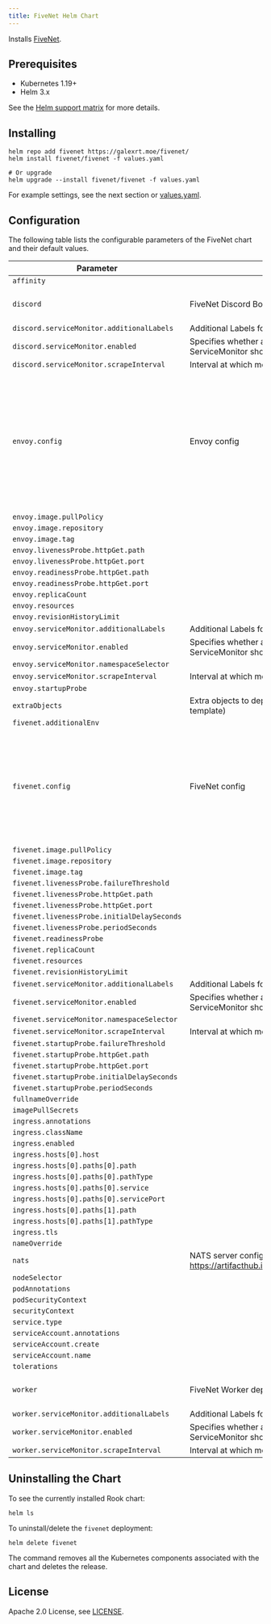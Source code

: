 ```yaml
---
title: FiveNet Helm Chart
---
```

<!---
Document is generated by `make helm-docs`. DO NOT EDIT.
Edit the corresponding *.gotmpl.md file instead
-->

Installs [FiveNet](https://github.com/galexrt/fivenet).

## Prerequisites

* Kubernetes 1.19+
* Helm 3.x

See the [Helm support matrix](https://helm.sh/docs/topics/version_skew/) for more details.

## Installing

```console
helm repo add fivenet https://galexrt.moe/fivenet/
helm install fivenet/fivenet -f values.yaml

# Or upgrade
helm upgrade --install fivenet/fivenet -f values.yaml
```

For example settings, see the next section or [values.yaml](/charts/fivenet/values.yaml).

## Configuration

The following table lists the configurable parameters of the FiveNet chart and their default values.

| Parameter | Description | Default |
|-----------|-------------|---------|
| `affinity` |  | `{}` |
| `discord` | FiveNet Discord Bot deployment config | `{"additionalEnv":[],"enabled":true,"image":{"pullPolicy":"IfNotPresent","repository":"docker.io/galexrt/fivenet","tag":""},"livenessProbe":{"httpGet":{"path":"/readiness","port":"metrics"},"initialDelaySeconds":15,"periodSeconds":10},"readinessProbe":null,"replicaCount":1,"resources":{},"revisionHistoryLimit":1,"serviceMonitor":{"additionalLabels":{},"enabled":false,"namespaceSelector":null,"scrapeInterval":"30s"},"startupProbe":{"failureThreshold":20,"httpGet":{"path":"/readiness","port":"metrics"},"initialDelaySeconds":5,"periodSeconds":10}}` |
| `discord.serviceMonitor.additionalLabels` | Additional Labels for the ServiceMonitor object | `{}` |
| `discord.serviceMonitor.enabled` | Specifies whether a prometheus-operator ServiceMonitor should be created | `false` |
| `discord.serviceMonitor.scrapeInterval` | Interval at which metrics should be scraped | `"30s"` |
| `envoy.config` | Envoy config | `{"admin":{"access_log_path":"/tmp/admin_access.log","address":{"socket_address":{"address":"0.0.0.0","port_value":9901}}},"layered_runtime":{"layers":[{"name":"static_layer_0","static_layer":{"envoy":{"resource_limits":{"listener":{"example_listener_name":{"connection_limit":5000}}}},"overload":{"global_downstream_max_connections":25000}}}]},"static_resources":{"clusters":[{"connect_timeout":"0.5s","http2_protocol_options":{},"lb_policy":"round_robin","load_assignment":{"cluster_name":"cluster_0","endpoints":[{"lb_endpoints":[{"endpoint":{"address":{"socket_address":{"address":"{{ include \"fivenet.fullname\" . }}","port_value":9090}}}}]}]},"name":"fivenet_service","type":"logical_dns"}],"listeners":[{"address":{"socket_address":{"address":"0.0.0.0","port_value":8181}},"filter_chains":[{"filters":[{"name":"envoy.filters.network.http_connection_manager","typed_config":{"@type":"type.googleapis.com/envoy.extensions.filters.network.http_connection_manager.v3.HttpConnectionManager","codec_type":"auto","common_http_protocol_options":{"headers_with_underscores_action":"REJECT_REQUEST","idle_timeout":"1800s"},"http2_protocol_options":{"initial_connection_window_size":1048576,"initial_stream_window_size":65536,"max_concurrent_streams":200},"http_filters":[{"name":"envoy.filters.http.grpc_web","typed_config":{"@type":"type.googleapis.com/envoy.extensions.filters.http.grpc_web.v3.GrpcWeb"}},{"name":"envoy.filters.http.cors","typed_config":{"@type":"type.googleapis.com/envoy.extensions.filters.http.cors.v3.Cors"}},{"name":"envoy.filters.http.router","typed_config":{"@type":"type.googleapis.com/envoy.extensions.filters.http.router.v3.Router"}}],"request_timeout":"0s","route_config":{"name":"local_route","virtual_hosts":[{"cors":{"allow_headers":"keep-alive,user-agent,cache-control,content-type,content-transfer-encoding,x-accept-content-transfer-encoding,x-accept-response-streaming,x-user-agent,x-grpc-web,grpc-timeout,authorization","allow_methods":"GET, PUT, DELETE, POST, OPTIONS","allow_origin_string_match":[{"safe_regex":{"google_re2":{},"regex":"\\*"}}],"expose_headers":"grpc-status,grpc-message","max_age":"1728000"},"domains":["*"],"name":"local_service","routes":[{"match":{"prefix":"/grpc/"},"route":{"cluster":"fivenet_service","idle_timeout":"0s","max_stream_duration":{"grpc_timeout_header_max":"35s"},"prefix_rewrite":"/","timeout":"0s"}}]}]},"stat_prefix":"ingress_http","stream_idle_timeout":"0s","use_remote_address":true}}]}],"name":"listener_0"}]}}` |
| `envoy.image.pullPolicy` |  | `"IfNotPresent"` |
| `envoy.image.repository` |  | `"docker.io/envoyproxy/envoy"` |
| `envoy.image.tag` |  | `"v1.29.1"` |
| `envoy.livenessProbe.httpGet.path` |  | `"/ready"` |
| `envoy.livenessProbe.httpGet.port` |  | `"admin"` |
| `envoy.readinessProbe.httpGet.path` |  | `"/ready"` |
| `envoy.readinessProbe.httpGet.port` |  | `"admin"` |
| `envoy.replicaCount` |  | `2` |
| `envoy.resources` |  | `{}` |
| `envoy.revisionHistoryLimit` |  | `1` |
| `envoy.serviceMonitor.additionalLabels` | Additional Labels for the ServiceMonitor object | `{}` |
| `envoy.serviceMonitor.enabled` | Specifies whether a prometheus-operator ServiceMonitor should be created | `false` |
| `envoy.serviceMonitor.namespaceSelector` |  | `nil` |
| `envoy.serviceMonitor.scrapeInterval` | Interval at which metrics should be scraped | `"30s"` |
| `envoy.startupProbe` |  | `nil` |
| `extraObjects` | Extra objects to deploy (value evaluated as a template) | `[]` |
| `fivenet.additionalEnv` |  | `[]` |
| `fivenet.config` | FiveNet config | `{"audit":{"retentionDays":90},"cache":{"refreshTime":"2m"},"database":{"connMaxIdleTime":"15m","connMaxLifetime":"60m","dsn":"DB_USER:DB_PASS@tcp(DB_HOST:DB_PORT)/DB_NAME?collation=utf8mb4_unicode_ci&parseTime=True&loc=Europe%2FBerlin","maxIdleConns":5,"maxOpenConns":32},"discord":{"bot":{"commands":{"enabled":true},"enabled":true,"groupSync":{"enabled":false,"mapping":{}},"inviteURL":"your_discord_bot_invite_url","presence":{"gameStatus":"FiveNet"},"syncInterval":"15m","token":"your_discord_bot_token","userInfoSync":{"employeeRoleFormat":"%s Personal","enabled":false,"gradeRoleFormat":"[%grade%] %grade_label%","ignoreJobs":[],"nicknameRegex":"^(?P<prefix>\\[\\S+][ ]*)?(?P<name>[^\\[]+)(?P<suffix>[ ]*\\[\\S+])?"}}},"game":{"auth":{"defaultPermissions":[{"category":"AuthService","name":"ChooseCharacter"},{"category":"CompletorService","name":"CompleteJobs"},{"category":"DocStoreService","name":"ListDocuments"},{"category":"DocStoreService","name":"GetDocument"},{"category":"DocStoreService","name":"PostComment"}],"signupEnabled":true,"superuserGroups":["projektleiter","teamleitung"]},"dispatchCenter":{"convertJobs":[]},"hiddenJobs":["fib"],"livemap":{"jobs":["ambulance","doj","fib","police"],"refreshTime":"3s350ms"},"publicJobs":["ambulance","doj","gov","police"],"unemployedJob":{"grade":1,"name":"unemployed"}},"grpc":{"listen":":9090"},"http":{"adminListen":":7070","links":{"imprint":"https://example.com/your_imprint/","privacyPolicy":"https://example.com/your_privacy_policy/"},"listen":":8080","publicURL":"https://fivenet.example.com","sessions":{"cookieSecret":"your_generated_cookie_secret","domain":"localhost"}},"imageProxy":{"enabled":true,"url":"/api/image_proxy/"},"jwt":{"secret":"your_generated_jwt_secret"},"logLevel":"INFO","mode":"release","nats":{"url":"nats://localhost:4222","workerCount":5},"oauth2":{"providers":[]},"sentry":{"clientDSN":"","environment":"live","serverDSN":""},"storage":{"accessKeyID":"","bucketName":"","enabled":false,"endpoint":"","region":"us-east-1","secretAccessKey":"","useSSL":true},"tracing":{"enabled":false,"environment":"live","ratio":0.1,"url":""}}` |
| `fivenet.image.pullPolicy` |  | `"IfNotPresent"` |
| `fivenet.image.repository` |  | `"docker.io/galexrt/fivenet"` |
| `fivenet.image.tag` |  | `""` |
| `fivenet.livenessProbe.failureThreshold` |  | `3` |
| `fivenet.livenessProbe.httpGet.path` |  | `"/readiness"` |
| `fivenet.livenessProbe.httpGet.port` |  | `"http"` |
| `fivenet.livenessProbe.initialDelaySeconds` |  | `25` |
| `fivenet.livenessProbe.periodSeconds` |  | `10` |
| `fivenet.readinessProbe` |  | `nil` |
| `fivenet.replicaCount` |  | `1` |
| `fivenet.resources` |  | `{}` |
| `fivenet.revisionHistoryLimit` |  | `1` |
| `fivenet.serviceMonitor.additionalLabels` | Additional Labels for the ServiceMonitor object | `{}` |
| `fivenet.serviceMonitor.enabled` | Specifies whether a prometheus-operator ServiceMonitor should be created | `false` |
| `fivenet.serviceMonitor.namespaceSelector` |  | `nil` |
| `fivenet.serviceMonitor.scrapeInterval` | Interval at which metrics should be scraped | `"30s"` |
| `fivenet.startupProbe.failureThreshold` |  | `30` |
| `fivenet.startupProbe.httpGet.path` |  | `"/readiness"` |
| `fivenet.startupProbe.httpGet.port` |  | `"http"` |
| `fivenet.startupProbe.initialDelaySeconds` |  | `20` |
| `fivenet.startupProbe.periodSeconds` |  | `10` |
| `fullnameOverride` |  | `""` |
| `imagePullSecrets` |  | `[]` |
| `ingress.annotations` |  | `{}` |
| `ingress.className` |  | `"nginx"` |
| `ingress.enabled` |  | `true` |
| `ingress.hosts[0].host` |  | `"chart-example.local"` |
| `ingress.hosts[0].paths[0].path` |  | `"/grpc"` |
| `ingress.hosts[0].paths[0].pathType` |  | `"Prefix"` |
| `ingress.hosts[0].paths[0].service` |  | `"envoy"` |
| `ingress.hosts[0].paths[0].servicePort` |  | `"grpc"` |
| `ingress.hosts[0].paths[1].path` |  | `"/"` |
| `ingress.hosts[0].paths[1].pathType` |  | `"Prefix"` |
| `ingress.tls` |  | `[]` |
| `nameOverride` |  | `""` |
| `nats` | NATS server config values: https://artifacthub.io/packages/helm/nats/nats#values | `{"config":{"cluster":{"enabled":true,"replicas":3},"jetstream":{"enabled":true,"fileStore":{"enabled":true,"pvc":{"enabled":true,"size":"5Gi"}},"memoryStore":{"enabled":true,"maxSize":"64Mi"}},"merge":{"accounts":{"fivenet":{"jetstream":"enabled","users":[{"password":"fivenet","user":"fivenet"}]}}}},"enabled":true}` |
| `nodeSelector` |  | `{}` |
| `podAnnotations` |  | `{}` |
| `podSecurityContext` |  | `{}` |
| `securityContext` |  | `{}` |
| `service.type` |  | `"ClusterIP"` |
| `serviceAccount.annotations` |  | `{}` |
| `serviceAccount.create` |  | `true` |
| `serviceAccount.name` |  | `""` |
| `tolerations` |  | `[]` |
| `worker` | FiveNet Worker deployment config | `{"additionalEnv":[],"enabled":true,"image":{"pullPolicy":"IfNotPresent","repository":"docker.io/galexrt/fivenet","tag":""},"livenessProbe":{"httpGet":{"path":"/readiness","port":"metrics"},"initialDelaySeconds":15,"periodSeconds":10},"readinessProbe":null,"replicaCount":1,"resources":{},"revisionHistoryLimit":1,"serviceMonitor":{"additionalLabels":{},"enabled":false,"namespaceSelector":null,"scrapeInterval":"30s"},"startupProbe":{"failureThreshold":20,"httpGet":{"path":"/readiness","port":"metrics"},"initialDelaySeconds":5,"periodSeconds":10}}` |
| `worker.serviceMonitor.additionalLabels` | Additional Labels for the ServiceMonitor object | `{}` |
| `worker.serviceMonitor.enabled` | Specifies whether a prometheus-operator ServiceMonitor should be created | `false` |
| `worker.serviceMonitor.scrapeInterval` | Interval at which metrics should be scraped | `"30s"` |

## Uninstalling the Chart

To see the currently installed Rook chart:

```console
helm ls
```

To uninstall/delete the `fivenet` deployment:

```console
helm delete fivenet
```

The command removes all the Kubernetes components associated with the chart and deletes the release.

## License

Apache 2.0 License, see [LICENSE](/LICENSE).

